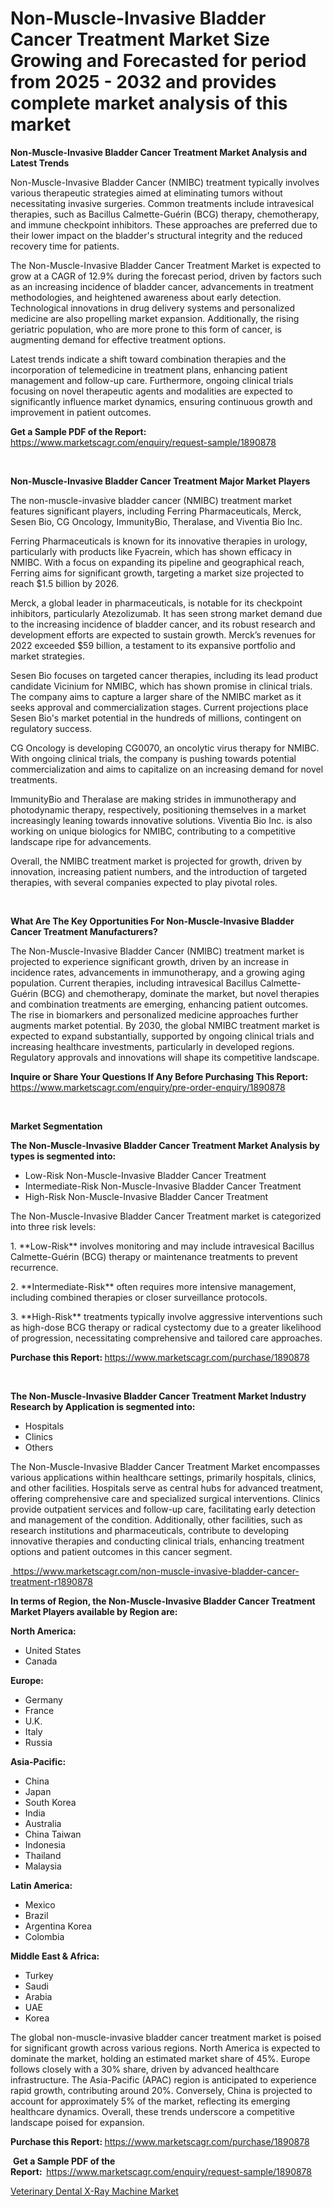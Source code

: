 <p><h1>Non-Muscle-Invasive Bladder Cancer Treatment Market Size Growing and Forecasted for period from 2025 - 2032 and provides complete market analysis of this market</h1></p><p><strong>Non-Muscle-Invasive Bladder Cancer Treatment Market Analysis and Latest Trends</strong></p>
<p><p>Non-Muscle-Invasive Bladder Cancer (NMIBC) treatment typically involves various therapeutic strategies aimed at eliminating tumors without necessitating invasive surgeries. Common treatments include intravesical therapies, such as Bacillus Calmette-Guérin (BCG) therapy, chemotherapy, and immune checkpoint inhibitors. These approaches are preferred due to their lower impact on the bladder's structural integrity and the reduced recovery time for patients.</p><p>The Non-Muscle-Invasive Bladder Cancer Treatment Market is expected to grow at a CAGR of 12.9% during the forecast period, driven by factors such as an increasing incidence of bladder cancer, advancements in treatment methodologies, and heightened awareness about early detection. Technological innovations in drug delivery systems and personalized medicine are also propelling market expansion. Additionally, the rising geriatric population, who are more prone to this form of cancer, is augmenting demand for effective treatment options.</p><p>Latest trends indicate a shift toward combination therapies and the incorporation of telemedicine in treatment plans, enhancing patient management and follow-up care. Furthermore, ongoing clinical trials focusing on novel therapeutic agents and modalities are expected to significantly influence market dynamics, ensuring continuous growth and improvement in patient outcomes.</p></p>
<p><strong>Get a Sample PDF of the Report:&nbsp;</strong> <a href="https://www.marketscagr.com/enquiry/request-sample/1890878?utm_campaign=2653&utm_medium=2&utm_source=Github&utm_content=ia&utm_term=05032025&utm_id=non-muscle-invasive-bladder-cancer-treatment">https://www.marketscagr.com/enquiry/request-sample/1890878</a></p>
<p>&nbsp;</p>
<p><strong>Non-Muscle-Invasive Bladder Cancer Treatment Major Market Players</strong></p>
<p><p>The non-muscle-invasive bladder cancer (NMIBC) treatment market features significant players, including Ferring Pharmaceuticals, Merck, Sesen Bio, CG Oncology, ImmunityBio, Theralase, and Viventia Bio Inc.</p><p>Ferring Pharmaceuticals is known for its innovative therapies in urology, particularly with products like Fyacrein, which has shown efficacy in NMIBC. With a focus on expanding its pipeline and geographical reach, Ferring aims for significant growth, targeting a market size projected to reach $1.5 billion by 2026.</p><p>Merck, a global leader in pharmaceuticals, is notable for its checkpoint inhibitors, particularly Atezolizumab. It has seen strong market demand due to the increasing incidence of bladder cancer, and its robust research and development efforts are expected to sustain growth. Merck’s revenues for 2022 exceeded $59 billion, a testament to its expansive portfolio and market strategies.</p><p>Sesen Bio focuses on targeted cancer therapies, including its lead product candidate Vicinium for NMIBC, which has shown promise in clinical trials. The company aims to capture a larger share of the NMIBC market as it seeks approval and commercialization stages. Current projections place Sesen Bio's market potential in the hundreds of millions, contingent on regulatory success.</p><p>CG Oncology is developing CG0070, an oncolytic virus therapy for NMIBC. With ongoing clinical trials, the company is pushing towards potential commercialization and aims to capitalize on an increasing demand for novel treatments.</p><p>ImmunityBio and Theralase are making strides in immunotherapy and photodynamic therapy, respectively, positioning themselves in a market increasingly leaning towards innovative solutions. Viventia Bio Inc. is also working on unique biologics for NMIBC, contributing to a competitive landscape ripe for advancements.</p><p>Overall, the NMIBC treatment market is projected for growth, driven by innovation, increasing patient numbers, and the introduction of targeted therapies, with several companies expected to play pivotal roles.</p></p>
<p>&nbsp;</p>
<p><strong>What Are The Key Opportunities For Non-Muscle-Invasive Bladder Cancer Treatment Manufacturers?</strong></p>
<p><p>The Non-Muscle-Invasive Bladder Cancer (NMIBC) treatment market is projected to experience significant growth, driven by an increase in incidence rates, advancements in immunotherapy, and a growing aging population. Current therapies, including intravesical Bacillus Calmette-Guérin (BCG) and chemotherapy, dominate the market, but novel therapies and combination treatments are emerging, enhancing patient outcomes. The rise in biomarkers and personalized medicine approaches further augments market potential. By 2030, the global NMIBC treatment market is expected to expand substantially, supported by ongoing clinical trials and increasing healthcare investments, particularly in developed regions. Regulatory approvals and innovations will shape its competitive landscape.</p></p>
<p><strong>Inquire or Share Your Questions If Any Before Purchasing This Report:</strong> <a href="https://www.marketscagr.com/enquiry/pre-order-enquiry/1890878?utm_campaign=2653&utm_medium=2&utm_source=Github&utm_content=ia&utm_term=05032025&utm_id=non-muscle-invasive-bladder-cancer-treatment">https://www.marketscagr.com/enquiry/pre-order-enquiry/1890878</a></p>
<p>&nbsp;</p>
<p><strong>Market Segmentation</strong></p>
<p><strong>The Non-Muscle-Invasive Bladder Cancer Treatment Market Analysis by types is segmented into:</strong></p>
<p><ul><li>Low-Risk Non-Muscle-Invasive Bladder Cancer Treatment</li><li>Intermediate-Risk Non-Muscle-Invasive Bladder Cancer Treatment</li><li>High-Risk Non-Muscle-Invasive Bladder Cancer Treatment</li></ul></p>
<p><p>The Non-Muscle-Invasive Bladder Cancer Treatment market is categorized into three risk levels: </p><p>1. **Low-Risk** involves monitoring and may include intravesical Bacillus Calmette-Guérin (BCG) therapy or maintenance treatments to prevent recurrence. </p><p>2. **Intermediate-Risk** often requires more intensive management, including combined therapies or closer surveillance protocols. </p><p>3. **High-Risk** treatments typically involve aggressive interventions such as high-dose BCG therapy or radical cystectomy due to a greater likelihood of progression, necessitating comprehensive and tailored care approaches.</p></p>
<p><strong>Purchase this Report:&nbsp;</strong><a href="https://www.marketscagr.com/purchase/1890878?utm_campaign=2653&utm_medium=2&utm_source=Github&utm_content=ia&utm_term=05032025&utm_id=non-muscle-invasive-bladder-cancer-treatment">https://www.marketscagr.com/purchase/1890878</a></p>
<p>&nbsp;</p>
<p><strong>The Non-Muscle-Invasive Bladder Cancer Treatment Market Industry Research by Application is segmented into:</strong></p>
<p><ul><li>Hospitals</li><li>Clinics</li><li>Others</li></ul></p>
<p><p>The Non-Muscle-Invasive Bladder Cancer Treatment Market encompasses various applications within healthcare settings, primarily hospitals, clinics, and other facilities. Hospitals serve as central hubs for advanced treatment, offering comprehensive care and specialized surgical interventions. Clinics provide outpatient services and follow-up care, facilitating early detection and management of the condition. Additionally, other facilities, such as research institutions and pharmaceuticals, contribute to developing innovative therapies and conducting clinical trials, enhancing treatment options and patient outcomes in this cancer segment.</p></p>
<p><a href="https://www.marketscagr.com/non-muscle-invasive-bladder-cancer-treatment-r1890878?utm_campaign=2653&utm_medium=2&utm_source=Github&utm_content=ia&utm_term=05032025&utm_id=non-muscle-invasive-bladder-cancer-treatment">&nbsp;https://www.marketscagr.com/non-muscle-invasive-bladder-cancer-treatment-r1890878</a></p>
<p><strong>In terms of Region, the Non-Muscle-Invasive Bladder Cancer Treatment Market Players available by Region are:</strong></p>
<p>
    <p> <strong> North America: </strong>
        <ul>
            <li>United States</li>
            <li>Canada</li>
        </ul>
        </p> 
    <p> <strong> Europe: </strong>
        <ul>
            <li>Germany</li>
            <li>France</li>
            <li>U.K.</li>
            <li>Italy</li>
            <li>Russia</li>
        </ul>
        </p> 
    <p> <strong> Asia-Pacific: </strong>
        <ul>
            <li>China</li>
            <li>Japan</li>
            <li>South Korea</li>
            <li>India</li>
            <li>Australia</li>
            <li>China Taiwan</li>
            <li>Indonesia</li>
            <li>Thailand</li>
            <li>Malaysia</li>
        </ul>
        </p> 
    <p> <strong> Latin America: </strong>
        <ul>
            <li>Mexico</li>
            <li>Brazil</li>
            <li>Argentina Korea</li>
            <li>Colombia</li>
        </ul>
        </p> 
    <p> <strong> Middle East & Africa: </strong>
        <ul>
            <li>Turkey</li>
            <li>Saudi</li>
            <li>Arabia</li>
            <li>UAE</li>
            <li>Korea</li>
        </ul>
    </p>
    </p>
<p><p>The global non-muscle-invasive bladder cancer treatment market is poised for significant growth across various regions. North America is expected to dominate the market, holding an estimated market share of 45%. Europe follows closely with a 30% share, driven by advanced healthcare infrastructure. The Asia-Pacific (APAC) region is anticipated to experience rapid growth, contributing around 20%. Conversely, China is projected to account for approximately 5% of the market, reflecting its emerging healthcare dynamics. Overall, these trends underscore a competitive landscape poised for expansion.</p></p>
<p><strong>Purchase this Report: </strong><a href="https://www.marketscagr.com/purchase/1890878?utm_campaign=2653&utm_medium=2&utm_source=Github&utm_content=ia&utm_term=05032025&utm_id=non-muscle-invasive-bladder-cancer-treatment">https://www.marketscagr.com/purchase/1890878</a></p>
<p>&nbsp;<strong>Get a Sample PDF of the Report:&nbsp;&nbsp;</strong><a href="https://www.marketscagr.com/enquiry/request-sample/1890878?utm_campaign=2653&utm_medium=2&utm_source=Github&utm_content=ia&utm_term=05032025&utm_id=non-muscle-invasive-bladder-cancer-treatment">https://www.marketscagr.com/enquiry/request-sample/1890878</a></p>
<p><strong></strong></p>
<p><p><a href="https://github.com/toldenargelia86/Market-Research-Report-List-1/blob/main/veterinary-dental-x-ray-machine-market.md?utm_campaign=2653&utm_medium=2&utm_source=Github&utm_content=ia&utm_term=05032025&utm_id=non-muscle-invasive-bladder-cancer-treatment">Veterinary Dental X-Ray Machine Market</a></p></p>